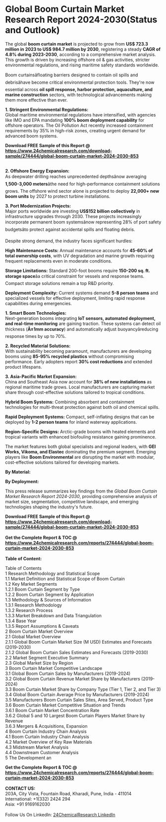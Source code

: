 <h1>Global Boom Curtain Market Research Report 2024-2030(Status and Outlook)</h1><p>The global <strong>boom curtain market</strong> is projected to grow from <strong>US$ 723.3 million in 2023 to US$ 984.7 million by 2030</strong>, registering a steady <strong>CAGR of 4.8% during 2023-2030</strong>, according to a comprehensive market analysis. This growth is driven by increasing offshore oil &amp; gas activities, stricter environmental regulations, and rising maritime safety standards worldwide.</p><p>Boom curtainsâfloating barriers designed to contain oil spills and debrisâhave become critical environmental protection tools. They're now essential across <strong>oil spill response, harbor protection, aquaculture, and marine construction</strong> sectors, with technological advancements making them more effective than ever.</p><p><strong>1. Stringent Environmental Regulations:</strong><br>
Global maritime environmental regulations have intensified, with agencies like IMO and EPA mandating <strong>100% boom deployment capability</strong> for offshore operators. The Oil Pollution Act recently increased containment requirements by 35% in high-risk zones, creating urgent demand for advanced boom systems.</p><div><b>Download FREE Sample of this Report @ 
            <a href="https://www.24chemicalresearch.com/download-sample/274444/global-boom-curtain-market-2024-2030-853">
            https://www.24chemicalresearch.com/download-sample/274444/global-boom-curtain-market-2024-2030-853</a></b></div><br><p><strong>2. Offshore Energy Expansion:</strong><br>
As deepwater drilling reaches unprecedented depthsânow averaging <strong>1,500-3,000 meters</strong>âthe need for high-performance containment solutions grows. The offshore wind sector alone is projected to deploy <strong>22,000+ new boom units</strong> by 2027 to protect turbine installations.</p><p><strong>3. Port Modernization Projects:</strong><br>
Major ports worldwide are investing <strong>US$152 billion collectively</strong> in infrastructure upgrades through 2030. These projects increasingly incorporate permanent boom systemsânow representing 28% of port safety budgetsâto protect against accidental spills and floating debris.</p><p>Despite strong demand, the industry faces significant hurdles:</p><p><strong>High Maintenance Costs:</strong> Annual maintenance accounts for <strong>45-60% of total ownership costs</strong>, with UV degradation and marine growth requiring frequent replacements even in moderate conditions.</p><p><strong>Storage Limitations:</strong> Standard 200-foot booms require <strong>150-200 sq. ft. storage space</strong>âa critical constraint for vessels and response teams. Compact storage solutions remain a top R&amp;D priority.</p><p><strong>Deployment Complexity:</strong> Current systems demand <strong>5-8 person teams</strong> and specialized vessels for effective deployment, limiting rapid response capabilities during emergencies.</p><p><strong>1. Smart Boom Technologies:</strong><br>
Next-generation booms integrating <strong>IoT sensors, automated deployment, and real-time monitoring</strong> are gaining traction. These systems can detect oil thickness (<strong>Â±1mm accuracy</strong>) and automatically adjust buoyancyâreducing response times by up to 70%.</p><p><strong>2. Recycled Material Solutions:</strong><br>
With sustainability becoming paramount, manufacturers are developing booms using <strong>85-95% recycled plastics</strong> without compromising performance. Early adopters report <strong>30% cost reductions</strong> and extended product lifespans.</p><p><strong>3. Asia-Pacific Market Expansion:</strong><br>
China and Southeast Asia now account for <strong>38% of new installations</strong> as regional maritime trade grows. Local manufacturers are capturing market share through cost-effective solutions tailored to tropical conditions.</p><p><strong>Hybrid Boom Systems:</strong> Combining absorbent and containment technologies for multi-threat protection against both oil and chemical spills.</p><p><strong>Rapid Deployment Systems:</strong> Compact, self-inflating designs that can be deployed by <strong>1-2 person teams</strong> for inland waterway applications.</p><p><strong>Region-Specific Designs:</strong> Arctic-grade booms with heated elements and tropical variants with enhanced biofouling resistance gaining prominence.</p><p>The market features both global specialists and regional leaders, with <strong>GEI Works, Vikoma, and Elastec</strong> dominating the premium segment. Emerging players like <strong>Boom Environmental</strong> are disrupting the market with modular, cost-effective solutions tailored for developing markets.</p><p><strong>By Material:</strong></p><p><strong>By Deployment:</strong></p><p>This press release summarizes key findings from the <em>Global Boom Curtain Market Research Report 2024-2030</em>, providing comprehensive analysis of market size, segmentation, competitive landscape, and emerging technologies shaping the industry's future.</p><div><b>Download FREE Sample of this Report @ 
            <a href="https://www.24chemicalresearch.com/download-sample/274444/global-boom-curtain-market-2024-2030-853">
            https://www.24chemicalresearch.com/download-sample/274444/global-boom-curtain-market-2024-2030-853</a></b></div><br><div><b>Get the Complete Report & TOC @ 
            <a href="https://www.24chemicalresearch.com/reports/274444/global-boom-curtain-market-2024-2030-853">
            https://www.24chemicalresearch.com/reports/274444/global-boom-curtain-market-2024-2030-853</a></b></div><br>
            <b>Table of Content:</b><p>Table of Contents<br />
1 Research Methodology and Statistical Scope<br />
1.1 Market Definition and Statistical Scope of Boom Curtain<br />
1.2 Key Market Segments<br />
1.2.1 Boom Curtain Segment by Type<br />
1.2.2 Boom Curtain Segment by Application<br />
1.3 Methodology & Sources of Information<br />
1.3.1 Research Methodology<br />
1.3.2 Research Process<br />
1.3.3 Market Breakdown and Data Triangulation<br />
1.3.4 Base Year<br />
1.3.5 Report Assumptions & Caveats<br />
2 Boom Curtain Market Overview<br />
2.1 Global Market Overview<br />
2.1.1 Global Boom Curtain Market Size (M USD) Estimates and Forecasts (2019-2030)<br />
2.1.2 Global Boom Curtain Sales Estimates and Forecasts (2019-2030)<br />
2.2 Market Segment Executive Summary<br />
2.3 Global Market Size by Region<br />
3 Boom Curtain Market Competitive Landscape<br />
3.1 Global Boom Curtain Sales by Manufacturers (2019-2024)<br />
3.2 Global Boom Curtain Revenue Market Share by Manufacturers (2019-2024)<br />
3.3 Boom Curtain Market Share by Company Type (Tier 1, Tier 2, and Tier 3)<br />
3.4 Global Boom Curtain Average Price by Manufacturers (2019-2024)<br />
3.5 Manufacturers Boom Curtain Sales Sites, Area Served, Product Type<br />
3.6 Boom Curtain Market Competitive Situation and Trends<br />
3.6.1 Boom Curtain Market Concentration Rate<br />
3.6.2 Global 5 and 10 Largest Boom Curtain Players Market Share by Revenue<br />
3.6.3 Mergers & Acquisitions, Expansion<br />
4 Boom Curtain Industry Chain Analysis<br />
4.1 Boom Curtain Industry Chain Analysis<br />
4.2 Market Overview of Key Raw Materials<br />
4.3 Midstream Market Analysis<br />
4.4 Downstream Customer Analysis<br />
5 The Development an</p><div><b>Get the Complete Report & TOC @ 
            <a href="https://www.24chemicalresearch.com/reports/274444/global-boom-curtain-market-2024-2030-853">
            https://www.24chemicalresearch.com/reports/274444/global-boom-curtain-market-2024-2030-853</a></b></div><br><b>CONTACT US:</b><br>
            203A, City Vista, Fountain Road, Kharadi, Pune, India - 411014<br>
            International: +1(332) 2424 294<br>
            Asia: +91 9169162030 <br><br>
            Follow Us On LinkedIn: <a href="https://www.linkedin.com/company/24chemicalresearch/">24ChemicalResearch LinkedIn</a>